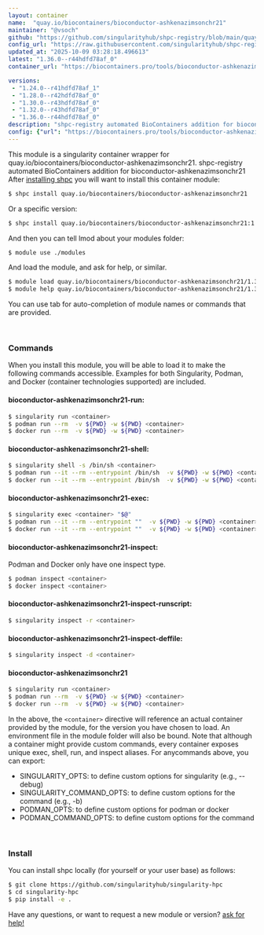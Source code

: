 ```yaml
---
layout: container
name:  "quay.io/biocontainers/bioconductor-ashkenazimsonchr21"
maintainer: "@vsoch"
github: "https://github.com/singularityhub/shpc-registry/blob/main/quay.io/biocontainers/bioconductor-ashkenazimsonchr21/container.yaml"
config_url: "https://raw.githubusercontent.com/singularityhub/shpc-registry/main/quay.io/biocontainers/bioconductor-ashkenazimsonchr21/container.yaml"
updated_at: "2025-10-09 03:28:18.496613"
latest: "1.36.0--r44hdfd78af_0"
container_url: "https://biocontainers.pro/tools/bioconductor-ashkenazimsonchr21"

versions:
 - "1.24.0--r41hdfd78af_1"
 - "1.28.0--r42hdfd78af_0"
 - "1.30.0--r43hdfd78af_0"
 - "1.32.0--r43hdfd78af_0"
 - "1.36.0--r44hdfd78af_0"
description: "shpc-registry automated BioContainers addition for bioconductor-ashkenazimsonchr21"
config: {"url": "https://biocontainers.pro/tools/bioconductor-ashkenazimsonchr21", "maintainer": "@vsoch", "description": "shpc-registry automated BioContainers addition for bioconductor-ashkenazimsonchr21", "latest": {"1.36.0--r44hdfd78af_0": "sha256:4b3bf0f672d985848f43c7dd07c2b0a8bb294ec99e7363b61dc190d88babea34"}, "tags": {"1.24.0--r41hdfd78af_1": "sha256:8eb01423ea092e3f6b7efc7a28845970a9bd95e1657dde8f72b38123287d9f1d", "1.28.0--r42hdfd78af_0": "sha256:4269b08bb43e5f160b2bac4a85d99a27cc89751c93146f31e7050db6bd8289df", "1.30.0--r43hdfd78af_0": "sha256:639b6ad8bfc3ba4c024147e53df7cf793a14f851e4b949b9924de4b9c5d72232", "1.32.0--r43hdfd78af_0": "sha256:e0626d2554465d2241a31f2794a3a5345bf38e433f69acf3921e2dd62315bcb8", "1.36.0--r44hdfd78af_0": "sha256:4b3bf0f672d985848f43c7dd07c2b0a8bb294ec99e7363b61dc190d88babea34"}, "docker": "quay.io/biocontainers/bioconductor-ashkenazimsonchr21"}
---
```


This module is a singularity container wrapper for quay.io/biocontainers/bioconductor-ashkenazimsonchr21.
shpc-registry automated BioContainers addition for bioconductor-ashkenazimsonchr21
After [installing shpc](#install) you will want to install this container module:


```bash
$ shpc install quay.io/biocontainers/bioconductor-ashkenazimsonchr21
```

Or a specific version:

```bash
$ shpc install quay.io/biocontainers/bioconductor-ashkenazimsonchr21:1.36.0--r44hdfd78af_0
```

And then you can tell lmod about your modules folder:

```bash
$ module use ./modules
```

And load the module, and ask for help, or similar.

```bash
$ module load quay.io/biocontainers/bioconductor-ashkenazimsonchr21/1.36.0--r44hdfd78af_0
$ module help quay.io/biocontainers/bioconductor-ashkenazimsonchr21/1.36.0--r44hdfd78af_0
```

You can use tab for auto-completion of module names or commands that are provided.

<br>

### Commands

When you install this module, you will be able to load it to make the following commands accessible.
Examples for both Singularity, Podman, and Docker (container technologies supported) are included.

#### bioconductor-ashkenazimsonchr21-run:

```bash
$ singularity run <container>
$ podman run --rm  -v ${PWD} -w ${PWD} <container>
$ docker run --rm  -v ${PWD} -w ${PWD} <container>
```

#### bioconductor-ashkenazimsonchr21-shell:

```bash
$ singularity shell -s /bin/sh <container>
$ podman run --it --rm --entrypoint /bin/sh  -v ${PWD} -w ${PWD} <container>
$ docker run --it --rm --entrypoint /bin/sh  -v ${PWD} -w ${PWD} <container>
```

#### bioconductor-ashkenazimsonchr21-exec:

```bash
$ singularity exec <container> "$@"
$ podman run --it --rm --entrypoint ""  -v ${PWD} -w ${PWD} <container> "$@"
$ docker run --it --rm --entrypoint ""  -v ${PWD} -w ${PWD} <container> "$@"
```

#### bioconductor-ashkenazimsonchr21-inspect:

Podman and Docker only have one inspect type.

```bash
$ podman inspect <container>
$ docker inspect <container>
```

#### bioconductor-ashkenazimsonchr21-inspect-runscript:

```bash
$ singularity inspect -r <container>
```

#### bioconductor-ashkenazimsonchr21-inspect-deffile:

```bash
$ singularity inspect -d <container>
```



#### bioconductor-ashkenazimsonchr21

```bash
$ singularity run <container>
$ podman run --rm  -v ${PWD} -w ${PWD} <container>
$ docker run --rm  -v ${PWD} -w ${PWD} <container>
```


In the above, the `<container>` directive will reference an actual container provided
by the module, for the version you have chosen to load. An environment file in the
module folder will also be bound. Note that although a container
might provide custom commands, every container exposes unique exec, shell, run, and
inspect aliases. For anycommands above, you can export:

 - SINGULARITY_OPTS: to define custom options for singularity (e.g., --debug)
 - SINGULARITY_COMMAND_OPTS: to define custom options for the command (e.g., -b)
 - PODMAN_OPTS: to define custom options for podman or docker
 - PODMAN_COMMAND_OPTS: to define custom options for the command

<br>

### Install

You can install shpc locally (for yourself or your user base) as follows:

```bash
$ git clone https://github.com/singularityhub/singularity-hpc
$ cd singularity-hpc
$ pip install -e .
```

Have any questions, or want to request a new module or version? [ask for help!](https://github.com/singularityhub/singularity-hpc/issues)
